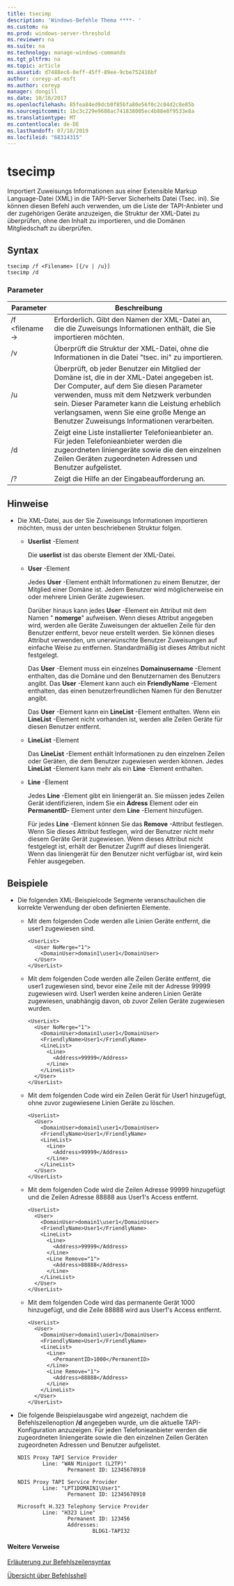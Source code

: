 ```yaml
---
title: tsecimp
description: 'Windows-Befehle Thema ****- '
ms.custom: na
ms.prod: windows-server-threshold
ms.reviewer: na
ms.suite: na
ms.technology: manage-windows-commands
ms.tgt_pltfrm: na
ms.topic: article
ms.assetid: d7488ec6-0eff-45ff-89ee-9cbe752416bf
author: coreyp-at-msft
ms.author: coreyp
manager: dongill
ms.date: 10/16/2017
ms.openlocfilehash: 85fea84ed9dcb0f85bfa80e56f0c2c04d2c8e85b
ms.sourcegitcommit: 1bc3c229e9688ac741838005ec4b88e8f9533e8a
ms.translationtype: MT
ms.contentlocale: de-DE
ms.lasthandoff: 07/18/2019
ms.locfileid: "68314315"
---
```

# <a name="tsecimp"></a>tsecimp



Importiert Zuweisungs Informationen aus einer Extensible Markup Language-Datei (XML) in die TAPI-Server Sicherheits Datei (Tsec. ini). Sie können diesen Befehl auch verwenden, um die Liste der TAPI-Anbieter und der zugehörigen Geräte anzuzeigen, die Struktur der XML-Datei zu überprüfen, ohne den Inhalt zu importieren, und die Domänen Mitgliedschaft zu überprüfen.

## <a name="syntax"></a>Syntax

```
tsecimp /f <Filename> [{/v | /u}]
tsecimp /d
```

### <a name="parameters"></a>Parameter

|Parameter|Beschreibung|
|---------|-----------|
|/f \<filename->|Erforderlich. Gibt den Namen der XML-Datei an, die die Zuweisungs Informationen enthält, die Sie importieren möchten.|
|/v|Überprüft die Struktur der XML-Datei, ohne die Informationen in die Datei "tsec. ini" zu importieren.|
|/u|Überprüft, ob jeder Benutzer ein Mitglied der Domäne ist, die in der XML-Datei angegeben ist. Der Computer, auf dem Sie diesen Parameter verwenden, muss mit dem Netzwerk verbunden sein. Dieser Parameter kann die Leistung erheblich verlangsamen, wenn Sie eine große Menge an Benutzer Zuweisungs Informationen verarbeiten.|
|/d|Zeigt eine Liste installierter Telefonieanbieter an. Für jeden Telefonieanbieter werden die zugeordneten liniengeräte sowie die den einzelnen Zeilen Geräten zugeordneten Adressen und Benutzer aufgelistet.|
|/?|Zeigt die Hilfe an der Eingabeaufforderung an.|

## <a name="remarks"></a>Hinweise

-   Die XML-Datei, aus der Sie Zuweisungs Informationen importieren möchten, muss der unten beschriebenen Struktur folgen.  
    -   **Userlist** -Element

        Die **userlist** ist das oberste Element der XML-Datei.
    -   **User** -Element

        Jedes **User** -Element enthält Informationen zu einem Benutzer, der Mitglied einer Domäne ist. Jedem Benutzer wird möglicherweise ein oder mehrere Linien Geräte zugewiesen.

        Darüber hinaus kann jedes **User** -Element ein Attribut mit dem Namen " **nomerge**" aufweisen. Wenn dieses Attribut angegeben wird, werden alle Geräte Zuweisungen der aktuellen Zeile für den Benutzer entfernt, bevor neue erstellt werden. Sie können dieses Attribut verwenden, um unerwünschte Benutzer Zuweisungen auf einfache Weise zu entfernen. Standardmäßig ist dieses Attribut nicht festgelegt.

        Das **User** -Element muss ein einzelnes **Domainusername** -Element enthalten, das die Domäne und den Benutzernamen des Benutzers angibt. Das **User** -Element kann auch ein **FriendlyName** -Element enthalten, das einen benutzerfreundlichen Namen für den Benutzer angibt.

        Das **User** -Element kann ein **LineList** -Element enthalten. Wenn ein **LineList** -Element nicht vorhanden ist, werden alle Zeilen Geräte für diesen Benutzer entfernt.
    -   **LineList** -Element

        Das **LineList** -Element enthält Informationen zu den einzelnen Zeilen oder Geräten, die dem Benutzer zugewiesen werden können. Jedes **LineList** -Element kann mehr als ein **Line** -Element enthalten.
    -   **Line** -Element

        Jedes **Line** -Element gibt ein liniengerät an. Sie müssen jedes Zeilen Gerät identifizieren, indem Sie ein **Adress** Element oder ein **PermanentID-** Element unter dem **Line** -Element hinzufügen.

        Für jedes **Line** -Element können Sie das **Remove** -Attribut festlegen. Wenn Sie dieses Attribut festlegen, wird der Benutzer nicht mehr diesem Geräte Gerät zugewiesen. Wenn dieses Attribut nicht festgelegt ist, erhält der Benutzer Zugriff auf dieses liniengerät. Wenn das liniengerät für den Benutzer nicht verfügbar ist, wird kein Fehler ausgegeben.

## <a name="examples"></a>Beispiele
- Die folgenden XML-Beispielcode Segmente veranschaulichen die korrekte Verwendung der oben definierten Elemente.  
  - Mit dem folgenden Code werden alle Linien Geräte entfernt, die user1 zugewiesen sind.  
    ```
    <UserList>
      <User NoMerge="1">
        <DomainUser>domain1\user1</DomainUser>
      </User>
    </UserList>
    ```  
  - Mit dem folgenden Code werden alle Zeilen Geräte entfernt, die user1 zugewiesen sind, bevor eine Zeile mit der Adresse 99999 zugewiesen wird. User1 werden keine anderen Linien Geräte zugewiesen, unabhängig davon, ob zuvor Zeilen Geräte zugewiesen wurden.  
    ```
    <UserList>
      <User NoMerge="1">
        <DomainUser>domain1\user1</DomainUser>
        <FriendlyName>User1</FriendlyName>
        <LineList>
          <Line>
            <Address>99999</Address>
          </Line>
        </LineList>
      </User>
    </UserList>
    ```  
  - Mit dem folgenden Code wird ein Zeilen Gerät für User1 hinzugefügt, ohne zuvor zugewiesene Linien Geräte zu löschen.  
    ```
    <UserList>
      <User>
        <DomainUser>domain1\user1</DomainUser>
        <FriendlyName>User1</FriendlyName>
        <LineList>
          <Line>
            <Address>99999</Address>
          </Line>
        </LineList>
      </User>
    </UserList>
    ```  
  - Mit dem folgenden Code wird die Zeilen Adresse 99999 hinzugefügt und die Zeilen Adresse 88888 aus User1's Access entfernt.  
    ```
    <UserList>
      <User>
        <DomainUser>domain1\user1</DomainUser>
        <FriendlyName>User1</FriendlyName>
        <LineList>
          <Line>
            <Address>99999</Address>
          </Line>
          <Line Remove="1">
            <Address>88888</Address>
          </Line>
        </LineList>
      </User>
    </UserList>
    ```  
  - Mit dem folgenden Code wird das permanente Gerät 1000 hinzugefügt, und die Zeile 88888 wird aus User1's Access entfernt.  
    ```
    <UserList>
      <User>
        <DomainUser>domain1\user1</DomainUser>
        <FriendlyName>User1</FriendlyName>
        <LineList>
          <Line>
            <PermanentID>1000</PermanentID>
          </Line>
          <Line Remove="1">
            <Address>88888</Address>
          </Line>
        </LineList>
      </User>
    </UserList>
    ```

-   Die folgende Beispielausgabe wird angezeigt, nachdem die Befehlszeilenoption **/d** angegeben wurde, um die aktuelle TAPI-Konfiguration anzuzeigen. Für jeden Telefonieanbieter werden die zugeordneten liniengeräte sowie die den einzelnen Zeilen Geräten zugeordneten Adressen und Benutzer aufgelistet.  
    ```
    NDIS Proxy TAPI Service Provider
            Line: "WAN Miniport (L2TP)"
                    Permanent ID: 12345678910

    NDIS Proxy TAPI Service Provider
            Line: "LPT1DOMAIN1\User1"
                    Permanent ID: 12345678910

    Microsoft H.323 Telephony Service Provider
            Line: "H323 Line"
                    Permanent ID: 123456
                    Addresses:
                            BLDG1-TAPI32

    ```

#### <a name="additional-references"></a>Weitere Verweise

[Erläuterung zur Befehlszeilensyntax](command-line-syntax-key.md)

[Übersicht über Befehlsshell](https://technet.microsoft.com/library/cc737438(v=ws.10).aspx)
